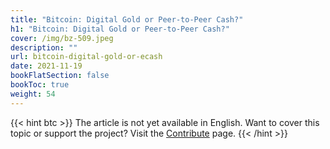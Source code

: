 ```yaml
---
title: "Bitcoin: Digital Gold or Peer-to-Peer Cash?"
h1: "Bitcoin: Digital Gold or Peer-to-Peer Cash?"
cover: /img/bz-509.jpeg
description: ""
url: bitcoin-digital-gold-or-ecash
date: 2021-11-19
bookFlatSection: false
bookToc: true
weight: 54
---
```


{{< hint btc >}}
The article is not yet available in English. Want to cover this topic or support the project? Visit the [Contribute](/en/contribute) page. 
{{< /hint >}}